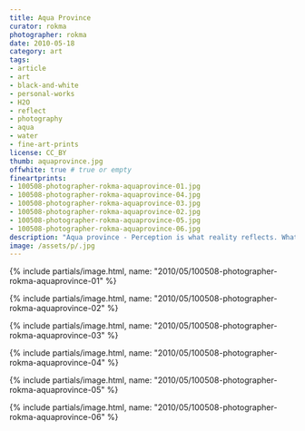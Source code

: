 ```yaml
---
title: Aqua Province
curator: rokma
photographer: rokma
date: 2010-05-18
category: art
tags:
- article
- art
- black-and-white
- personal-works
- H2O
- reflect
- photography
- aqua
- water
- fine-art-prints
license: CC_BY
thumb: aquaprovince.jpg
offwhite: true # true or empty
fineartprints:
- 100508-photographer-rokma-aquaprovince-01.jpg
- 100508-photographer-rokma-aquaprovince-04.jpg
- 100508-photographer-rokma-aquaprovince-03.jpg
- 100508-photographer-rokma-aquaprovince-02.jpg
- 100508-photographer-rokma-aquaprovince-05.jpg
- 100508-photographer-rokma-aquaprovince-06.jpg
description: "Aqua province - Perception is what reality reflects. What we know about the world has come to us bouncing his way into our senses."
image: /assets/p/.jpg
---
```



{% include partials/image.html, name: "2010/05/100508-photographer-rokma-aquaprovince-01" %}

{% include partials/image.html, name: "2010/05/100508-photographer-rokma-aquaprovince-02" %}

{% include partials/image.html, name: "2010/05/100508-photographer-rokma-aquaprovince-03" %}

{% include partials/image.html, name: "2010/05/100508-photographer-rokma-aquaprovince-04" %}

{% include partials/image.html, name: "2010/05/100508-photographer-rokma-aquaprovince-05" %}

{% include partials/image.html, name: "2010/05/100508-photographer-rokma-aquaprovince-06" %}

